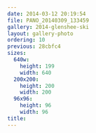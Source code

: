```yaml
---
date: 2014-03-12 20:19:54
file: PANO_20140309_133459
gallery: 2014-glenshee-ski
layout: gallery-photo
ordering: 10
previous: 28cbfc4
sizes:
  640w:
    height: 199
    width: 640
  200x200:
    height: 200
    width: 200
  96x96:
    height: 96
    width: 96
title: 
---
```

